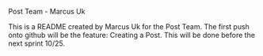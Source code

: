 Post Team - Marcus Uk

This is a README created by Marcus Uk for the Post Team. The first push onto github will be the feature: Creating a Post. This will be done before the next sprint
10/25.

